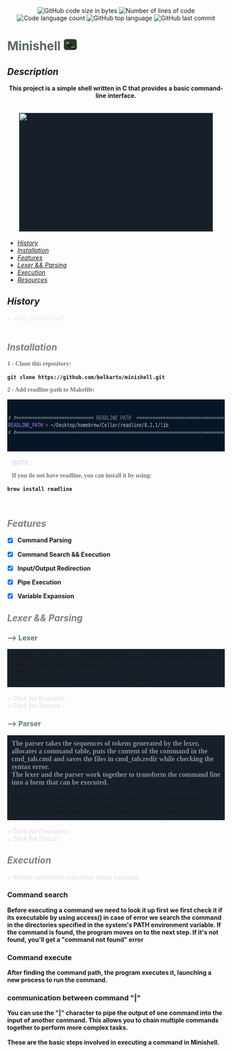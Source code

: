 <p align="center">
	<img alt="GitHub code size in bytes" src="https://img.shields.io/github/languages/code-size/belkarto/minishell?color=lightblue" />
	<img alt="Number of lines of code" src="https://img.shields.io/tokei/lines/github/belkarto/minishell?color=critical" />
	<img alt="Code language count" src="https://img.shields.io/github/languages/count/belkarto/minishell?color=yellow" />
	<img alt="GitHub top language" src="https://img.shields.io/github/languages/top/belkarto/minishell?color=blue" />
	<img alt="GitHub last commit" src="https://img.shields.io/github/last-commit/belkarto/minishell?color=green" />
</p>

# <span style="color: #596666;">**Minishell**</span> <img src="Resources/IMG/bash_icon.png" style="height: 27px; width:32px;"/>

## *Description*

<div align="center"><align="center" /> 
	
<b>This project is a simple shell written in C that provides a basic command-line interface. <br> <br></b>

<img src="Resources/GIF/Make.gif" style="height: 275px; width:450px;background-color: #17202A;">

</div>

<i>
<ul>
    <li> <a href="#history"> History</li> </a>
    <li> <a href="#installation"> Installation</li> </a>
    <li> <a href="#features"> Features</li> </a>
    <li> <a href="#lexer && parsing"> Lexer && Parsing</li> </a>
    <li> <a href="#execution"> Execution</li> </a>
    <li> <a href="#resources"> Resources</li> </a>
</ul>
</i>

	
	

  ## <span id="history">*History*</span>
<details>
<summary style="list-style-type: '>';color: #EFDFF1">
	<i>
		story behind shell
	</i>
</summary>
<div align="center"><align="center" />
    <img src="https://images.newscientist.com/wp-content/uploads/2016/02/emipit65.jpg?width=900">
</div>
<div align="center"><align="center" />
    <font face="Times New Roman" size="3"> <span style="color: #85929E ;"> In its earliest form, a terminal was a small machine consisting of a monitor and a keyboard that allowed people to communicate with a larger computer system. <br>
    The terminal continued to improve and eventually led to the creation of the Bash shell. Bash is now one of the most widely used shells on Unix-based operating systems and is the default shell on most Linux distributions. <br><br>
    <b>
    So how can we create a small version of if using C programming language ?
    <a href="https://www.youtube.com/watch?v=-u9F4O730RE">More</a> </span> </font>
</div>
</details>
<br>

## <span style="color: Grey;" id="installation">*Installation*</span>

 <p style="font-family: Times New Roman ;color: #807070">1 - Clone this repository:</p>

 ```
 git clone https://github.com/belkarto/minishell.git
 ```
<p style="font-family: Times New Roman ;color: #807070">2 - Add readline path to Makefile:</p>
<div align="center"><align="center" /> 
	<img src="Resources/IMG/readline_path.png" style="height: 120px; width:700px;background-color: #17202A;">
</div>


 <b><i><p style="color: #DBDBFF" >&nbsp;&nbsp;&nbsp;NOTE :</p></b></i>
 
<p style="font-family: Times New Roman ;color: #807070">
 &nbsp;&nbsp;&nbsp;If you do not have readline, you can install it by using:
</p>

 ```
 brew install readline
 ```

<br> 

## <span style="color: Grey;" id="features">*Features*</span>

- [x] Command Parsing
- [x] Command Search && Execution
- [x] Input/Output Redirection
- [x] Pipe Execution
- [x] Variable Expansion


## <span style="color: Grey;" id="lexer && parsing">*Lexer && Parsing*</span>

### <span style="color: #5A7777;">**--> Lexer**</span>

<div style="border: #626567; background-color: #17202A; padding: 10px;">
    The lexer takes the command line and parses it into tokens. Therefore, there are two types of tokens: <br>
  	- Word <br>
    	- Special characters (“, ‘, <, >, <<, >>, $, |, spc) </span>
</div>

<br>
<details>
<summary style="list-style-type: '>';color: #EFDFF1">
    <i>
     Click for Example :
    </i>
  </summary>
    <center>
    <br>
  <img src="Resources/IMG/lexer.png" style="width:700px;background-color: #17202A;">
    </center>
</details>

<details>
    <summary style="list-style-type: '>';color: #EFDFF1">
    <i>
        Click for Structs :
    </i>
    </summary>
    <center>
    <br>
  <img src="Resources/IMG/structs.png" style="width:700px;background-color: #17202A;">
    </center>
</details>

### <span style="color: #5A7777;">**--> Parser**</span>

<div style="border: #626567; background-color: #17202A; padding: 10px;">
    <font face="Trebuchet MS" size="3"> <span style="color: #85929E ;">
    The parser takes the sequences of tokens generated by the lexer, allocates a command table, puts the content of the command in the cmd_tab.cmd and saves the files in cmd_tab.redir while checking the syntax error. <br>
    The lexer and the parser work together to transform the command line into a form that can be executed.</span> </font>
    <br> <br>
    <i> Note: You can use a command table if your shell is handling only pipes, else in case of handling logical operators like "&&" or "||" the best way is to use a data structure called Abstract Syntax Tree (AST). </i>
</div>

<br>

<details>
<summary style="list-style-type: '>';color: #EFDFF1">
    <i>
     Click for Examples :
    </i>
  </summary>
    <center>
    <br>
  <img src="Resources/IMG/cmd_tab.png" style="width:700px;background-color: #17202A;">
    </center>
</details>

<details>
<summary style="list-style-type: '>';color: #EFDFF1">
    <i>
     Click for Struct :
    </i>
  </summary>
    <center>
    <br>
  <img src="Resources/IMG/cmd_tab_struct.png" style="width:700px;background-color: #17202A;">
    </center>
</details>

## <span style="color: Grey;" id="execution">*Execution*</span>

<details>
    <summary style="list-style-type: '>';color: #EFDFF1">
    <i>
        Simple command execution steps example:
    </i>
    </summary>
    <center>
    <br>
 
	                  
```
	    						   +------------+	
							|--| Open all   |----|
	                                    		|  | heredocs   |    |
							|  +------------+    |
+-------------------+     +--------------------------+	|		     |     +-------------------------+   +---------------------+  
|    Take cmd_tab   |-----|  Check for redirections  |--|		     |-----| Change stdin and stdout |---| Execute the command |
+---------+---------+     +------------+-------------+	|		     |     +-------------------------+   +---------------------+
	    						|  +------------+    |
	    						|--|open other 	|----|
	    						   |redirictions|
							   +------------+
								


```
	    
	    
	
</details>

### Command search

Before executing a command we need to look it up first we first check it if its executable by using access() in case of error we search the command  in the directories specified in the system's PATH environment variable. If the command is found, the program moves on to the next step. If it's not found, 
you'll get a "command not found" error<br>

### Command execute 

After finding the command path, the program executes it, launching a new process to run the command.
	
### communication between command "|"

You can use the "|" character to pipe the output of one command into the input of another command. This allows you to chain multiple commands together to perform more complex tasks.
</br>
</br>
These are the basic steps involved in executing a command in Minishell.
